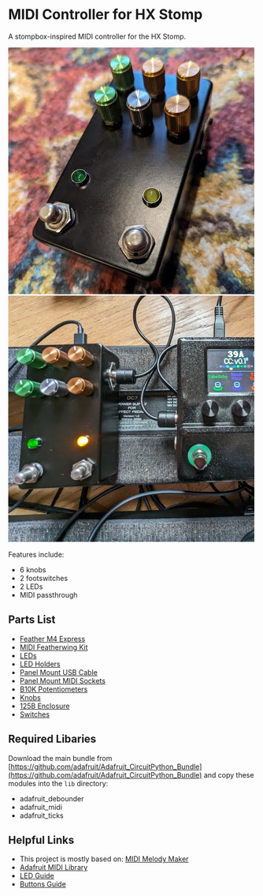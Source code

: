 # MIDI Controller for HX Stomp

A stompbox-inspired MIDI controller for the HX Stomp.

![photo of midi controller](https://github.com/ericsakmar/midi-controller/blob/7463dfbe03e78f3c5665ea039e8b23a9f26f1299/photos/01.jpg)
![photo of midi controller connected to hx stomp](https://github.com/ericsakmar/midi-controller/blob/7463dfbe03e78f3c5665ea039e8b23a9f26f1299/photos/02.jpg)

Features include:

- 6 knobs
- 2 footswitches
- 2 LEDs
- MIDI passthrough

## Parts List

- [Feather M4 Express](https://www.adafruit.com/product/3857)
- [MIDI Featherwing Kit](https://www.adafruit.com/product/4740)
- [LEDs](https://www.adafruit.com/product/4203)
- [LED Holders](https://www.adafruit.com/product/2176)
- [Panel Mount USB Cable](https://www.adafruit.com/product/3258)
- [Panel Mount MIDI Sockets](https://www.amazon.com/CESS-Female-Socket-Connector-Soldering/dp/B01GBT9RC0/ref=sr_1_3?qid=1703596985)
- [B10K Potentiometers](https://lovemyswitches.com/16mm-potentiometers-1-4-smooth-shaft-solder-lug/)
- [Knobs](https://lovemyswitches.com/anodized-aluminum-knob-the-magpie-1-4-smooth-shaft-12-5mm-od/)
- [125B Enclosure](https://lovemyswitches.com/125b-enclosure-bare-aluminum-powder-coat/)
- [Switches](https://lovemyswitches.com/pro-grade-spst-momentary-foot-switch-normally-open-soft-touch-solder-lug/)

## Required Libaries

Download the main bundle from [https://github.com/adafruit/Adafruit_CircuitPython_Bundle](https://github.com/adafruit/Adafruit_CircuitPython_Bundle) and copy these modules into the `lib` directory:

- adafruit_debounder
- adafruit_midi
- adafruit_ticks

## Helpful Links

- This project is mostly based on: [MIDI Melody Maker](https://learn.adafruit.com/midi-melody-maker/overview)
- [Adafruit MIDI Library](https://docs.circuitpython.org/projects/midi/en/latest/index.html)
- [LED Guide](https://learn.adafruit.com/adafruit-arduino-lesson-2-leds)
- [Buttons Guide](https://docs.arduino.cc/built-in-examples/digital/Button)
